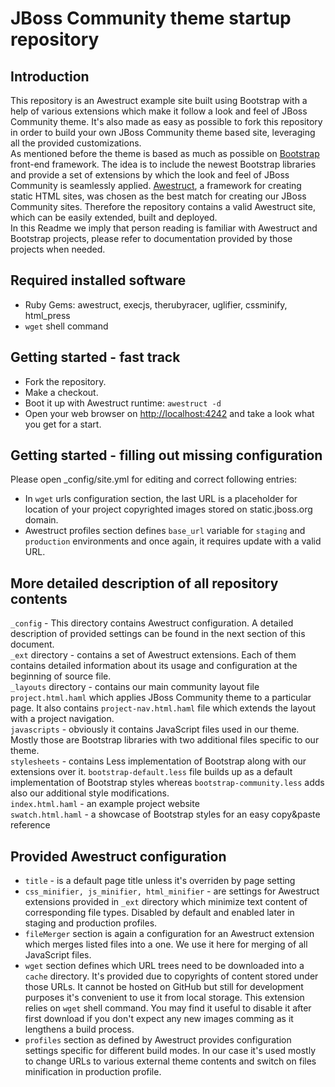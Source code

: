 JBoss Community theme startup repository
===================

Introduction
------------

This repository is an Awestruct example site built using Bootstrap with a help of various extensions which make it follow a look and feel of JBoss Community theme. It's also made as easy as possible to fork this repository in order to build your own JBoss Community theme based site, leveraging all the provided customizations.  
As mentioned before the theme is based as much as possible on [Bootstrap](http://twitter.github.io/bootstrap/) front-end framework. The idea is to include the newest Bootstrap libraries and provide a set of extensions by which the look and feel of JBoss Community is seamlessly applied.
[Awestruct](http://awestruct.org), a framework for creating static HTML sites, was chosen as the best match for creating our JBoss Community sites. Therefore the repository contains a valid Awestruct site, which can be easily extended, built and deployed.  
In this Readme we imply that person reading is familiar with Awestruct and Bootstrap projects, please refer to documentation provided by those projects when needed.  

Required installed software
---------------------------

* Ruby Gems: awestruct, execjs, therubyracer, uglifier, cssminify, html_press
* `wget` shell command

Getting started - fast track
----------------------------

* Fork the repository.
* Make a checkout.
* Boot it up with Awestruct runtime: `awestruct -d`
* Open your web browser on [http://localhost:4242](http://localhost:4242) and take a look what you get for a start.

Getting started - filling out missing configuration
---------------------------------------------------

Please open _config/site.yml for editing and correct following entries:
* In `wget` urls configuration section, the last URL is a placeholder for location of your project copyrighted images stored on static.jboss.org domain.
* Awestruct profiles section defines `base_url` variable for `staging` and `production` environments and once again, it requires update with a valid URL.

More detailed description of all repository contents
----------------------------------------------------

`_config` - This directory contains Awestruct configuration. A detailed description of provided settings can be found in the next section of this document.  
`_ext` directory - contains a set of Awestruct extensions. Each of them contains detailed information about its usage and configuration at the beginning of source file.  
`_layouts` directory - contains our main community layout file `project.html.haml` which applies JBoss Community theme to a particular page. It also contains `project-nav.html.haml` file which extends the layout with a project navigation.  
`javascripts` - obviously it contains JavaScript files used in our theme. Mostly those are Bootstrap libraries with two additional files specific to our theme.  
`stylesheets` - contains Less implementation of Bootstrap along with our extensions over it. `bootstrap-default.less` file builds up as a default implementation of Bootstrap styles whereas `bootstrap-community.less` adds also our additional style modifications.  
`index.html.haml` - an example project website  
`swatch.html.haml` - a showcase of Bootstrap styles for an easy copy&paste reference  

Provided Awestruct configuration
--------------------------------

* `title` - is a default page title unless it's overriden by page setting
* `css_minifier, js_minifier, html_minifier` - are settings for Awestruct extensions provided in `_ext` directory which minimize text content of corresponding file types. Disabled by default and enabled later in staging and production profiles.
* `fileMerger` section is again a configuration for an Awestruct extension which merges listed files into a one. We use it here for merging of all JavaScript files.
* `wget` section defines which URL trees need to be downloaded into a `cache` directory. It's provided due to copyrights of content stored under those URLs. It cannot be hosted on GitHub but still for development purposes it's convenient to use it from local storage. This extension relies on `wget` shell command. You may find it useful to disable it after first download if you don't expect any new images comming as it lengthens a build process.
* `profiles` section as defined by Awestruct provides configuration settings specific for different build modes. In our case it's used mostly to change URLs to various external theme contents and switch on files minification in production profile.